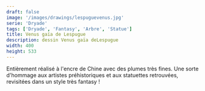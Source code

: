 ```yaml
---
draft: false
image: '/images/drawings/lespuguevenus.jpg'
serie: 'Dryade'
tags: ['Dryade', 'Fantasy', 'Arbre', 'Statue']
title: Venus gaïa de Lespugue
description: dessin Venus gaïa deLespugue
width: 400
height: 533
---
```


Entièrement réalisé à l'encre de Chine avec des plumes très fines. Une sorte d'hommage aux artistes préhistoriques et aux statuettes retrouvées, revisitées dans un style très fantasy !
